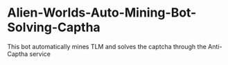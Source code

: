 # Alien-Worlds-Auto-Mining-Bot-Solving-Captha
 This bot automatically mines TLM and solves the captcha through the Anti-Captha service
